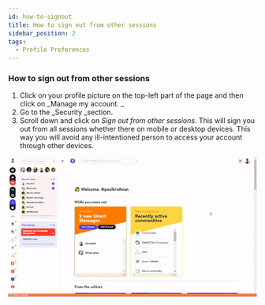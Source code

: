 ```yaml
---
id: how-to-signout
title: How to sign out from other sessions
sidebar_position: 2
tags:
  - Profile Preferences
---
```



### **How to sign out from other sessions**



1. Click on your profile picture on the top-left part of the page and then click on _Manage my account. _
2. Go to the _Security _section.
3. Scroll down and click on _Sign out from other sessions_. This will sign you out from all sessions whether there on mobile or desktop devices. This way you will avoid any ill-intentioned person to access your account through other devices.


![alt_text](./../../assets/2.Sign-out-from-all-sessions.gif)



